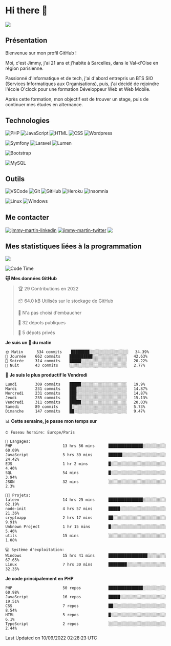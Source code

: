 # Hi there 👋

![](https://komarev.com/ghpvc/?username=jimmy-martin&color=1a1b27)

<!--
**jimmy-martin/jimmy-martin** is a ✨ _special_ ✨ repository because its `README.md` (this file) appears on your GitHub profile.

Here are some ideas to get you started:

- 🔭 I’m currently working on ...
- 🌱 I’m currently learning ...
- 👯 I’m looking to collaborate on ...
- 🤔 I’m looking for help with ...
- 💬 Ask me about ...
- 📫 How to reach me: ...
- 😄 Pronouns: ...
- ⚡ Fun fact: ...
-->

## Présentation

Bienvenue sur mon profil GitHub !

Moi, c'est Jimmy, j'ai 21 ans et j'habite à Sarcelles, dans le Val-d'Oise en région parisienne.

Passionné d'informatique et de tech, j'ai d'abord entrepris un BTS SIO (Services Informatiques aux Organisations), puis, j'ai décidé de rejoindre l'école O'clock pour une formation Développeur Web et Web Mobile.

Après cette formation, mon objectif est de trouver un stage, puis de continuer mes études en alternance.

## Technologies

<div>

![PHP](https://img.shields.io/badge/PHP-777BB4?style=for-the-badge&logo=php&logoColor=white) ![JavaScript](https://img.shields.io/badge/JavaScript-F7DF1E?style=for-the-badge&logo=javascript&logoColor=black) ![HTML](https://img.shields.io/badge/HTML-E34F26?style=for-the-badge&logo=html5&logoColor=white) ![CSS](https://img.shields.io/badge/CSS-1572B6?&style=for-the-badge&logo=css3&logoColor=white) ![Wordpress](https://img.shields.io/badge/WordPress-0078D6?style=for-the-badge&logo=wordpress&logoColor=white)

</div>
<div>

![Symfony](https://img.shields.io/badge/Symfony-092E20?style=for-the-badge&logo=symfony&logoColor=white) ![Laravel](https://img.shields.io/badge/Laravel-FF2D20?style=for-the-badge&logo=laravel&logoColor=white) ![Lumen](https://img.shields.io/badge/Lumen-FF2D20?style=for-the-badge&logo=lumen&logoColor=white)

</div>
<div>

![Bootstrap](https://img.shields.io/badge/Bootstrap-563D7C?style=for-the-badge&logo=bootstrap&logoColor=white)

</div>
<div>

![MySQL](https://img.shields.io/badge/MySQL-4479A1?style=for-the-badge&logo=mysql&logoColor=white)

</div>

## Outils

![VSCode](https://img.shields.io/badge/VSCode-007ACC?style=for-the-badge&logo=visual-studio-code&logoColor=white)
![Git](https://img.shields.io/badge/Git-F05032?style=for-the-badge&logo=git&logoColor=white)
![GitHub](https://img.shields.io/badge/GitHub-100000?style=for-the-badge&logo=github&logoColor=white)
![Heroku](https://img.shields.io/badge/Heroku-6762a6?style=for-the-badge&logo=heroku&logoColor=white)
![Insomnia](https://img.shields.io/badge/Insomnia-5600cd?style=for-the-badge&logo=insomnia&logoColor=white)

![Linux](https://img.shields.io/badge/Linux-FCC624?style=for-the-badge&logo=linux&logoColor=white)
![Windows](https://img.shields.io/badge/Windows-0078D6?style=for-the-badge&logo=windows&logoColor=white)

## Me contacter

<p>
<a href="https://www.linkedin.com/in/jimmy-martin-dev/" target="blank"><img align="center" src="https://img.shields.io/badge/-LinkedIn-0077B5?style=for-the-badge&logo=Linkedin&logoColor=white&link=https://www.linkedin.com/in/jimmy-martin-dev/" alt="jimmy-martin-linkedin"/></a>
<a href="https://twitter.com/jimmydev_" target="blank"><img align="center" src="https://img.shields.io/badge/-Twitter-1DA1F2?style=for-the-badge&logo=Twitter&logoColor=white&link=https://twitter.com/jimmydev_" alt="jimmy-martin-twitter"/></a>
 <a href="mailto:jimmy.martin952@gmail.com" target="blank"><img align="center" src="https://img.shields.io/badge/gmail-D14836?style=for-the-badge&logo=gmail&logoColor=white" /></a>
</p>

## Mes statistiques liées à la programmation

<a href="https://github-readme-stats.vercel.app/api/top-langs/?username=jimmy-martin&layout=compact">
  <img align="center" src="https://github-readme-stats.vercel.app/api/top-langs/?username=jimmy-martin&layout=compact"/>
</a>



<!--START_SECTION:waka-->
![Code Time](http://img.shields.io/badge/Code%20Time-1%2C098%20hrs%207%20mins-blue)

**🐱 Mes données GitHub** 

> 🏆 29 Contributions en 2022
 > 
> 📦 64.0 kB Utilisés sur le stockage de GitHub 
 > 
> 🚫 N'a pas choisi d'embaucher
 > 
> 📜 32 dépots publiques 
 > 
> 🔑 5 dépots privés  
 > 
**Je suis un 🐤 du matin** 

```text
🌞 Matin      534 commits    ████████░░░░░░░░░░░░░░░░░   34.39% 
🌆 Journée    662 commits    ██████████░░░░░░░░░░░░░░░   42.63% 
🌃 Soirée     314 commits    █████░░░░░░░░░░░░░░░░░░░░   20.22% 
🌙 Nuit       43 commits     ░░░░░░░░░░░░░░░░░░░░░░░░░   2.77%

```
📅 **Je suis le plus productif le Vendredi** 

```text
Lundi        309 commits    █████░░░░░░░░░░░░░░░░░░░░   19.9% 
Mardi        231 commits    ███░░░░░░░░░░░░░░░░░░░░░░   14.87% 
Mercredi     231 commits    ███░░░░░░░░░░░░░░░░░░░░░░   14.87% 
Jeudi        235 commits    ███░░░░░░░░░░░░░░░░░░░░░░   15.13% 
Vendredi     311 commits    █████░░░░░░░░░░░░░░░░░░░░   20.03% 
Samedi       89 commits     █░░░░░░░░░░░░░░░░░░░░░░░░   5.73% 
Dimanche     147 commits    ██░░░░░░░░░░░░░░░░░░░░░░░   9.47%

```


📊 **Cette semaine, je passe mon temps sur** 

```text
⌚︎ Fuseau horaire: Europe/Paris

💬 Langages: 
PHP                      13 hrs 56 mins      ███████████████░░░░░░░░░░   60.09% 
JavaScript               5 hrs 39 mins       ██████░░░░░░░░░░░░░░░░░░░   24.42% 
EJS                      1 hr 2 mins         █░░░░░░░░░░░░░░░░░░░░░░░░   4.46% 
SQL                      54 mins             █░░░░░░░░░░░░░░░░░░░░░░░░   3.94% 
JSON                     32 mins             ░░░░░░░░░░░░░░░░░░░░░░░░░   2.3%

🐱‍💻 Projets: 
taleen                   14 hrs 25 mins      ███████████████░░░░░░░░░░   62.19% 
node-init                4 hrs 57 mins       █████░░░░░░░░░░░░░░░░░░░░   21.36% 
cryptoapp                2 hrs 17 mins       ██░░░░░░░░░░░░░░░░░░░░░░░   9.91% 
Unknown Project          1 hr 15 mins        █░░░░░░░░░░░░░░░░░░░░░░░░   5.46% 
utils                    15 mins             ░░░░░░░░░░░░░░░░░░░░░░░░░   1.08%

💻 Système d'exploitation: 
Windows                  15 hrs 41 mins      █████████████████░░░░░░░░   67.65% 
Linux                    7 hrs 30 mins       ████████░░░░░░░░░░░░░░░░░   32.35%

```

**Je code principalement en PHP** 

```text
PHP                      50 repos            ███████████████░░░░░░░░░░   60.98% 
JavaScript               16 repos            █████░░░░░░░░░░░░░░░░░░░░   19.51% 
CSS                      7 repos             ██░░░░░░░░░░░░░░░░░░░░░░░   8.54% 
HTML                     5 repos             █░░░░░░░░░░░░░░░░░░░░░░░░   6.1% 
TypeScript               2 repos             ░░░░░░░░░░░░░░░░░░░░░░░░░   2.44%

```



 Last Updated on 10/09/2022 02:28:23 UTC
<!--END_SECTION:waka-->



